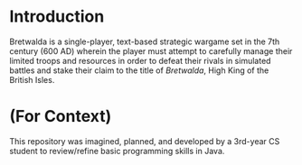 # Introduction
Bretwalda is a single-player, text-based strategic wargame set in the 7th century (600 AD) wherein the player must attempt to carefully manage their limited troops and resources in order to defeat their rivals in simulated battles and stake their claim to the title of *Bretwalda*, High King of the British Isles.
# (For Context)
This repository was imagined, planned, and developed by a 3rd-year CS student to review/refine basic programming skills in Java.
